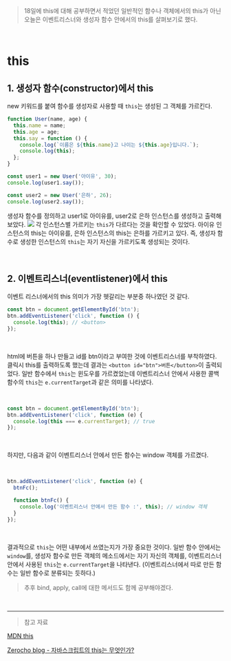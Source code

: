 > 18일에 this에 대해 공부하면서 적었던 일반적인 함수나 객체에서의 this가 아닌
> 오늘은 이벤트리스너와 생성자 함수 안에서의 this를 살펴보기로 했다.

<br>

# this

## 1. 생성자 함수(constructor)에서 this

new 키워드를 붙여 함수를 생성자로 사용할 때 `this`는 생성된 그 객체를 가르킨다.

```javascript
function User(name, age) {
  this.name = name;
  this.age = age;
  this.say = function () {
    console.log(`이름은 ${this.name}고 나이는 ${this.age}입니다.`);
    console.log(this);
  };
}

const user1 = new User('아이유', 30);
console.log(user1.say());

const user2 = new User('은하', 26);
console.log(user2.say());
```

생성자 함수를 정의하고 user1로 아이유를, user2로 은하 인스턴스를 생성하고 출력해보았다.
![](https://velog.velcdn.com/images/reasonz/post/21d704f6-e318-426c-a1b5-fb2cd25ca5c6/image.png)
각 인스턴스별 가르키는 `this`가 다르다는 것을 확인할 수 있었다.
아이유 인스턴스의 this는 아이유를, 은하 인스턴스의 this는 은하를 가르키고 있다.
즉, 생성자 함수로 생성한 인스턴스의 `this`는 자기 자신을 가르키도록 생성되는 것이다.

<br>

## 2. 이벤트리스너(eventlistener)에서 this

이벤트 리스너에서의 this 의미가 가장 헷갈리는 부분중 하나였던 것 같다.

```javascript
const btn = document.getElementById('btn');
btn.addEventListener('click', function () {
  console.log(this); // <button>
});
```

<br>

html에 버튼을 하나 만들고 id를 btn이라고 부여한 것에 이벤트리스너를 부착하였다.
클릭시 this를 출력하도록 했는데 결과는 `<button id="btn">버튼</button>`이 출력되었다.
일반 함수에서 `this`는 윈도우를 가르켰었는데 이벤트리스너 안에서 사용한 콜백함수의 `this`는 `e.currentTarget`과 같은 의미를 나타냈다.

<br>

```javascript
const btn = document.getElementById('btn');
btn.addEventListener('click', function (e) {
  console.log(this === e.currentTarget); // true
});
```

<br>

하지만, 다음과 같이 이벤트리스너 안에서 만든 함수는 window 객체를 가르켰다.

<br>

```javascript
btn.addEventListener('click', function (e) {
  btnFc();

  function btnFc() {
    console.log('이벤트리스너 안에서 만든 함수 :', this); // window 객체
  }
});
```

<br>

결과적으로 `this`는 어떤 내부에서 쓰였는지가 가장 중요한 것이다.
일반 함수 안에서는 `window`를, 생성자 함수로 만든 객체의 메소드에서는 자기 자신의 객체를,
이벤트리스너 안에서 사용된 `this`는 `e.currentTarget`을 나타낸다.
(이벤트리스너에서 따로 만든 함수는 일반 함수로 분류되는 듯하다.)

> 추후 bind, apply, call에 대한 메서드도 함께 공부해야겠다.

<br>

---

> 참고 자료

[MDN this](https://developer.mozilla.org/ko/docs/Web/JavaScript/Reference/Operators/this)

[Zerocho blog - 자바스크립트의 this는 무엇인가?](https://www.zerocho.com/category/JavaScript/post/5b0645cc7e3e36001bf676eb)
